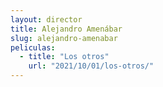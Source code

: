 ```yaml
---
layout: director
title: Alejandro Amenábar
slug: alejandro-amenabar
peliculas:
  - title: "Los otros"
    url: "2021/10/01/los-otros/"
---
```

